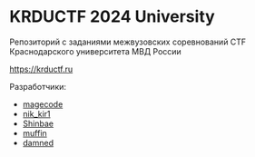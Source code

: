 # KRDUCTF 2024 University

Репозиторий с заданиями межвузовских соревнований CTF Краснодарского университета МВД России

<https://krductf.ru>

Разработчики:
- [magecode](https://t.me/magecode)
- [nik_kir1](https://t.me/ffkkuugguu)
- [Shinbae](https://t.me/UnShinbae)
- [muffin](https://t.me/muffin_O3)
- [damned](https://t.me/damned17)